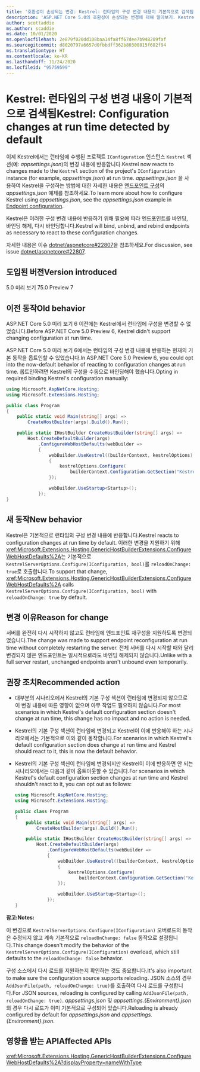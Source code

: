 ```yaml
---
title: '호환성이 손상되는 변경: Kestrel: 런타임의 구성 변경 내용이 기본적으로 검색됨'
description: 'ASP.NET Core 5.0의 호환성이 손상되는 변경에 대해 알아보기. Kestrel: 런타임의 구성 변경 내용이 기본적으로 검색됨'
author: scottaddie
ms.author: scaddie
ms.date: 10/01/2020
ms.openlocfilehash: 2e879f020dd108baa14fa8ff67dee7b948209faf
ms.sourcegitcommit: d8020797a6657d0fbbdff362b80300815f682f94
ms.translationtype: HT
ms.contentlocale: ko-KR
ms.lasthandoff: 11/24/2020
ms.locfileid: "95759599"
---
```

# <a name="kestrel-configuration-changes-at-run-time-detected-by-default"></a><span data-ttu-id="897d7-103">Kestrel: 런타임의 구성 변경 내용이 기본적으로 검색됨</span><span class="sxs-lookup"><span data-stu-id="897d7-103">Kestrel: Configuration changes at run time detected by default</span></span>

<span data-ttu-id="897d7-104">이제 Kestrel에서는 런타임에 수행된 프로젝트 `IConfiguration` 인스턴스 `Kestrel` 섹션(예: *appsettings.json*)의 변경 내용에 반응합니다.</span><span class="sxs-lookup"><span data-stu-id="897d7-104">Kestrel now reacts to changes made to the `Kestrel` section of the project's `IConfiguration` instance (for example, *appsettings.json*) at run time.</span></span> <span data-ttu-id="897d7-105">*appsettings.json* 을 사용하여 Kestrel을 구성하는 방법에 대한 자세한 내용은 [엔드포인트 구성](/aspnet/core/fundamentals/servers/kestrel#endpoint-configuration)의 *appsettings.json* 예제를 참조하세요.</span><span class="sxs-lookup"><span data-stu-id="897d7-105">To learn more about how to configure Kestrel using *appsettings.json*, see the *appsettings.json* example in [Endpoint configuration](/aspnet/core/fundamentals/servers/kestrel#endpoint-configuration).</span></span>

<span data-ttu-id="897d7-106">Kestrel은 이러한 구성 변경 내용에 반응하기 위해 필요에 따라 엔드포인트를 바인딩, 바인딩 해제, 다시 바인딩합니다.</span><span class="sxs-lookup"><span data-stu-id="897d7-106">Kestrel will bind, unbind, and rebind endpoints as necessary to react to these configuration changes.</span></span>

<span data-ttu-id="897d7-107">자세한 내용은 이슈 [dotnet/aspnetcore#22807](https://github.com/dotnet/aspnetcore/issues/22807)을 참조하세요.</span><span class="sxs-lookup"><span data-stu-id="897d7-107">For discussion, see issue [dotnet/aspnetcore#22807](https://github.com/dotnet/aspnetcore/issues/22807).</span></span>

## <a name="version-introduced"></a><span data-ttu-id="897d7-108">도입된 버전</span><span class="sxs-lookup"><span data-stu-id="897d7-108">Version introduced</span></span>

<span data-ttu-id="897d7-109">5.0 미리 보기 7</span><span class="sxs-lookup"><span data-stu-id="897d7-109">5.0 Preview 7</span></span>

## <a name="old-behavior"></a><span data-ttu-id="897d7-110">이전 동작</span><span class="sxs-lookup"><span data-stu-id="897d7-110">Old behavior</span></span>

<span data-ttu-id="897d7-111">ASP.NET Core 5.0 미리 보기 6 이전에는 Kestrel에서 런타임에 구성을 변경할 수 없었습니다.</span><span class="sxs-lookup"><span data-stu-id="897d7-111">Before ASP.NET Core 5.0 Preview 6, Kestrel didn't support changing configuration at run time.</span></span>

<span data-ttu-id="897d7-112">ASP.NET Core 5.0 미리 보기 6에서는 런타임의 구성 변경 내용에 반응하는 현재의 기본 동작을 옵트인할 수 있었습니다.</span><span class="sxs-lookup"><span data-stu-id="897d7-112">In ASP.NET Core 5.0 Preview 6, you could opt into the now-default behavior of reacting to configuration changes at run time.</span></span> <span data-ttu-id="897d7-113">옵트인하려면 Kestrel의 구성을 수동으로 바인딩해야 했습니다.</span><span class="sxs-lookup"><span data-stu-id="897d7-113">Opting in required binding Kestrel's configuration manually:</span></span>

```csharp
using Microsoft.AspNetCore.Hosting;
using Microsoft.Extensions.Hosting;

public class Program
{
    public static void Main(string[] args) =>
        CreateHostBuilder(args).Build().Run();

    public static IHostBuilder CreateHostBuilder(string[] args) =>
        Host.CreateDefaultBuilder(args)
            .ConfigureWebHostDefaults(webBuilder =>
            {
                webBuilder.UseKestrel((builderContext, kestrelOptions) =>
                {
                    kestrelOptions.Configure(
                        builderContext.Configuration.GetSection("Kestrel"), reloadOnChange: true);
                });

                webBuilder.UseStartup<Startup>();
            });
}
```

## <a name="new-behavior"></a><span data-ttu-id="897d7-114">새 동작</span><span class="sxs-lookup"><span data-stu-id="897d7-114">New behavior</span></span>

<span data-ttu-id="897d7-115">Kestrel은 기본적으로 런타임의 구성 변경 내용에 반응합니다.</span><span class="sxs-lookup"><span data-stu-id="897d7-115">Kestrel reacts to configuration changes at run time by default.</span></span> <span data-ttu-id="897d7-116">이러한 변경을 지원하기 위해 <xref:Microsoft.Extensions.Hosting.GenericHostBuilderExtensions.ConfigureWebHostDefaults%2A>는 기본적으로 `KestrelServerOptions.Configure(IConfiguration, bool)`를 `reloadOnChange: true`로 호출합니다.</span><span class="sxs-lookup"><span data-stu-id="897d7-116">To support that change, <xref:Microsoft.Extensions.Hosting.GenericHostBuilderExtensions.ConfigureWebHostDefaults%2A> calls `KestrelServerOptions.Configure(IConfiguration, bool)` with `reloadOnChange: true` by default.</span></span>

## <a name="reason-for-change"></a><span data-ttu-id="897d7-117">변경 이유</span><span class="sxs-lookup"><span data-stu-id="897d7-117">Reason for change</span></span>

<span data-ttu-id="897d7-118">서버를 완전히 다시 시작하지 않고도 런타임에 엔드포인트 재구성을 지원하도록 변경되었습니다.</span><span class="sxs-lookup"><span data-stu-id="897d7-118">The change was made to support endpoint reconfiguration at run time without completely restarting the server.</span></span> <span data-ttu-id="897d7-119">전체 서버를 다시 시작할 때와 달리 변경되지 않은 엔드포인트는 일시적으로라도 바인딩 해제되지 않습니다.</span><span class="sxs-lookup"><span data-stu-id="897d7-119">Unlike with a full server restart, unchanged endpoints aren't unbound even temporarily.</span></span>

## <a name="recommended-action"></a><span data-ttu-id="897d7-120">권장 조치</span><span class="sxs-lookup"><span data-stu-id="897d7-120">Recommended action</span></span>

* <span data-ttu-id="897d7-121">대부분의 시나리오에서 Kestrel의 기본 구성 섹션이 런타임에 변경되지 않으므로 이 변경 내용에 따른 영향이 없으며 아무 작업도 필요하지 않습니다.</span><span class="sxs-lookup"><span data-stu-id="897d7-121">For most scenarios in which Kestrel's default configuration section doesn't change at run time, this change has no impact and no action is needed.</span></span>
* <span data-ttu-id="897d7-122">Kestrel의 기본 구성 섹션이 런타임에 변경되고 Kestrel이 이에 반응해야 하는 시나리오에서는 기본적으로 이와 같이 동작합니다.</span><span class="sxs-lookup"><span data-stu-id="897d7-122">For scenarios in which Kestrel's default configuration section does change at run time and Kestrel should react to it, this is now the default behavior.</span></span>
* <span data-ttu-id="897d7-123">Kestrel의 기본 구성 섹션이 런타임에 변경되지만 Kestrel이 이에 반응하면 안 되는 시나리오에서는 다음과 같이 옵트아웃할 수 있습니다.</span><span class="sxs-lookup"><span data-stu-id="897d7-123">For scenarios in which Kestrel's default configuration section changes at run time and Kestrel shouldn't react to it, you can opt out as follows:</span></span>

    ```csharp
    using Microsoft.AspNetCore.Hosting;
    using Microsoft.Extensions.Hosting;

    public class Program
    {
        public static void Main(string[] args) =>
            CreateHostBuilder(args).Build().Run();

        public static IHostBuilder CreateHostBuilder(string[] args) =>
            Host.CreateDefaultBuilder(args)
                .ConfigureWebHostDefaults(webBuilder =>
                {
                    webBuilder.UseKestrel((builderContext, kestrelOptions) =>
                    {
                        kestrelOptions.Configure(
                            builderContext.Configuration.GetSection("Kestrel"), reloadOnChange: false);
                    });

                    webBuilder.UseStartup<Startup>();
                });
    }
    ```

<span data-ttu-id="897d7-124">**참고:**</span><span class="sxs-lookup"><span data-stu-id="897d7-124">**Notes:**</span></span>

<span data-ttu-id="897d7-125">이 변경으로 `KestrelServerOptions.Configure(IConfiguration)` 오버로드의 동작은 수정되지 않고 계속 기본적으로 `reloadOnChange: false` 동작으로 설정됩니다.</span><span class="sxs-lookup"><span data-stu-id="897d7-125">This change doesn't modify the behavior of the `KestrelServerOptions.Configure(IConfiguration)` overload, which still defaults to the `reloadOnChange: false` behavior.</span></span>

<span data-ttu-id="897d7-126">구성 소스에서 다시 로드를 지원하는지 확인하는 것도 중요합니다.</span><span class="sxs-lookup"><span data-stu-id="897d7-126">It's also important to make sure the configuration source supports reloading.</span></span> <span data-ttu-id="897d7-127">JSON 소스의 경우 `AddJsonFile(path, reloadOnChange: true)`를 호출하여 다시 로드를 구성합니다.</span><span class="sxs-lookup"><span data-stu-id="897d7-127">For JSON sources, reloading is configured by calling `AddJsonFile(path, reloadOnChange: true)`.</span></span> <span data-ttu-id="897d7-128">*appsettings.json* 및 *appsettings.{Environment}.json* 의 경우 다시 로드가 이미 기본적으로 구성되어 있습니다.</span><span class="sxs-lookup"><span data-stu-id="897d7-128">Reloading is already configured by default for *appsettings.json* and *appsettings.{Environment}.json*.</span></span>

## <a name="affected-apis"></a><span data-ttu-id="897d7-129">영향을 받는 API</span><span class="sxs-lookup"><span data-stu-id="897d7-129">Affected APIs</span></span>

<xref:Microsoft.Extensions.Hosting.GenericHostBuilderExtensions.ConfigureWebHostDefaults%2A?displayProperty=nameWithType>

<!--

### Category

ASP.NET Core

### Affected APIs

`Overload:Microsoft.Extensions.Hosting.GenericHostBuilderExtensions.ConfigureWebHostDefaults`

-->
